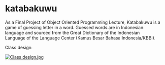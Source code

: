 # katabakuwu
As a Final Project of Object Oriented Programming Lecture, Katabakuwu is a game of guessing letter in a word. Guessed words are in Indonesian language and sourced from the Great Dictionary of the Indonesian Language of the Language Center (Kamus Besar Bahasa Indonesia/KBBI).

<p>Class design:</p>
<a href="https://iili.io/fd9oQI.jpg"><img src="https://iili.io/fd9oQI.md.jpg" alt="Class design.jpg" border="0"></a>
